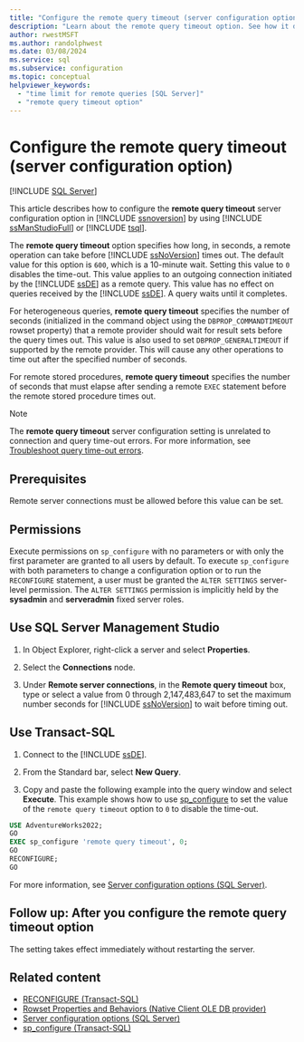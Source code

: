 ```yaml
---
title: "Configure the remote query timeout (server configuration option)"
description: "Learn about the remote query timeout option. See how it determines the number of seconds that a remote operation can take before SQL Server times out."
author: rwestMSFT
ms.author: randolphwest
ms.date: 03/08/2024
ms.service: sql
ms.subservice: configuration
ms.topic: conceptual
helpviewer_keywords:
  - "time limit for remote queries [SQL Server]"
  - "remote query timeout option"
---
```

# Configure the remote query timeout (server configuration option)

[!INCLUDE [SQL Server](../../includes/applies-to-version/sqlserver.md)]

This article describes how to configure the **remote query timeout** server configuration option in [!INCLUDE [ssnoversion](../../includes/ssnoversion-md.md)] by using [!INCLUDE [ssManStudioFull](../../includes/ssmanstudiofull-md.md)] or [!INCLUDE [tsql](../../includes/tsql-md.md)].

The **remote query timeout** option specifies how long, in seconds, a remote operation can take before [!INCLUDE [ssNoVersion](../../includes/ssnoversion-md.md)] times out. The default value for this option is `600`, which is a 10-minute wait. Setting this value to `0` disables the time-out. This value applies to an outgoing connection initiated by the [!INCLUDE [ssDE](../../includes/ssde-md.md)] as a remote query. This value has no effect on queries received by the [!INCLUDE [ssDE](../../includes/ssde-md.md)]. A query waits until it completes.

For heterogeneous queries, **remote query timeout** specifies the number of seconds (initialized in the command object using the `DBPROP_COMMANDTIMEOUT` rowset property) that a remote provider should wait for result sets before the query times out. This value is also used to set `DBPROP_GENERALTIMEOUT` if supported by the remote provider. This will cause any other operations to time out after the specified number of seconds.

For remote stored procedures, **remote query timeout** specifies the number of seconds that must elapse after sending a remote `EXEC` statement before the remote stored procedure times out.

> [!NOTE]  
> The **remote query timeout** server configuration setting is unrelated to connection and query time-out errors. For more information, see [Troubleshoot query time-out errors](/troubleshoot/sql/database-engine/performance/troubleshoot-query-timeouts).

## Prerequisites

Remote server connections must be allowed before this value can be set.

## Permissions

Execute permissions on `sp_configure` with no parameters or with only the first parameter are granted to all users by default. To execute `sp_configure` with both parameters to change a configuration option or to run the `RECONFIGURE` statement, a user must be granted the `ALTER SETTINGS` server-level permission. The `ALTER SETTINGS` permission is implicitly held by the **sysadmin** and **serveradmin** fixed server roles.

## <a id="SSMSProcedure"></a> Use SQL Server Management Studio

1. In Object Explorer, right-click a server and select **Properties**.

1. Select the **Connections** node.

1. Under **Remote server connections**, in the **Remote query timeout** box, type or select a value from 0 through 2,147,483,647 to set the maximum number seconds for [!INCLUDE [ssNoVersion](../../includes/ssnoversion-md.md)] to wait before timing out.

## <a id="TsqlProcedure"></a> Use Transact-SQL

1. Connect to the [!INCLUDE [ssDE](../../includes/ssde-md.md)].

1. From the Standard bar, select **New Query**.

1. Copy and paste the following example into the query window and select **Execute**. This example shows how to use [sp_configure](../../relational-databases/system-stored-procedures/sp-configure-transact-sql.md) to set the value of the `remote query timeout` option to `0` to disable the time-out.

```sql
USE AdventureWorks2022;
GO
EXEC sp_configure 'remote query timeout', 0;
GO
RECONFIGURE;
GO
```

For more information, see [Server configuration options (SQL Server)](server-configuration-options-sql-server.md).

## Follow up: After you configure the remote query timeout option

The setting takes effect immediately without restarting the server.

## Related content

- [RECONFIGURE (Transact-SQL)](../../t-sql/language-elements/reconfigure-transact-sql.md)
- [Rowset Properties and Behaviors (Native Client OLE DB provider)](../../relational-databases/native-client-ole-db-rowsets/rowset-properties-and-behaviors.md)
- [Server configuration options (SQL Server)](server-configuration-options-sql-server.md)
- [sp_configure (Transact-SQL)](../../relational-databases/system-stored-procedures/sp-configure-transact-sql.md)

